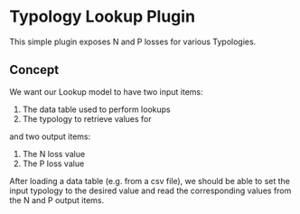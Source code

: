 # Typology Lookup Plugin

This simple plugin exposes N and P losses for various Typologies.

## Concept

We want our Lookup model to have two input items:

1. The data table used to perform lookups
2. The typology to retrieve values for

and two output items:

1. The N loss value
2. The P loss value

After loading a data table (e.g. from a csv file), we should be able to set the input typology to the desired value and read the corresponding values from the N and P output items.